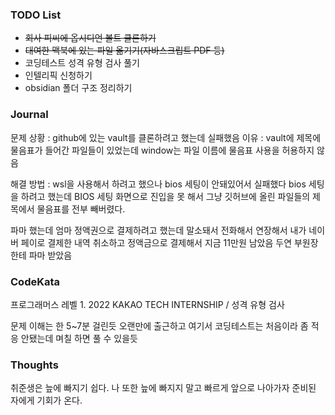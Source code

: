 ### TODO List
- ~~회사 피씨에 옵시디언 볼트 클론하기~~
- ~~대여한 맥북에 있는 파일 옮기기(자바스크립트 PDF 등)~~
- 코딩테스트 성격 유형 검사 풀기
- 인텔리픽 신청하기
- obsidian 폴더 구조 정리하기

### Journal


문제 상황 : github에 있는 vault를 클론하려고 했는데 실패했음 
이유 : vault에 제목에 물음표가 들어간 파일들이 있었는데 window는 파일 이름에 물음표 사용을 허용하지 않음

해결 방법 : wsl을 사용해서 하려고 했으나 bios 세팅이 안돼있어서 실패했다 bios 세팅을 하려고 했는데  BIOS 세팅 화면으로 진입을 못 해서 그냥 깃허브에 올린 파일들의 제목에서 물음표를 전부 빼버렸다.

파마 했는데 엄마 정액권으로 결제하려고 했는데 말소돼서 전화해서 연장해서
내가 네이버 페이로 결제한 내역 취소하고 정액금으로 결제해서 지금 11만원 남았음
두연 부원장한테 파마 받았음

### CodeKata
프로그래머스 레벨 1.  2022 KAKAO TECH INTERNSHIP /  성격 유형 검사

문제 이해는 한 5~7분 걸린듯
오랜만에 출근하고 여기서 코딩테스트는 처음이라 좀 적응 안됐는데 며칠 하면 풀 수 있을듯

### Thoughts 

취준생은 늪에 빠지기 쉽다.
나 또한 늪에 빠지지 말고 빠르게 앞으로 나아가자
준비된 자에게 기회가 온다.

